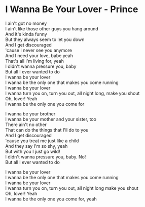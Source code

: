 # I Wanna Be Your Lover - Prince

I ain't got no money\
I ain't like those other guys you hang around\
And it's kinda funny\
But they always seem to let you down\
And I get discouraged\
'cause I never see you anymore\
And I need your love, babe yeah\
That's all I'm living for, yeah\
I didn't wanna pressure you, baby\
But all I ever wanted to do\
I wanna be your lover\
I wanna be the only one that makes you come running\
I wanna be your lover\
I wanna turn you on, turn you out, all night long, make you shout\
Oh, lover! Yeah\
I wanna be the only one you come for

I wanna be your brother\
I wanna be your mother and your sister, too\
There ain't no other\
That can do the things that I'll do to you\
And I get discouraged\
'cause you treat me just like a child\
And they say I'm so shy, yeah\
But with you I just go wild!\
I didn't wanna pressure you, baby. No!\
But all I ever wanted to do

I wanna be your lover\
I wanna be the only one that makes you come running\
I wanna be your lover\
I wanna turn you on, turn you out, all night long make you shout\
Oh, lover! Yeah\
I wanna be the only one you come for, yeah